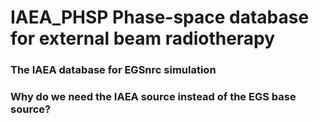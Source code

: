 # IAEA_PHSP Phase-space database for external beam radiotherapy

### The IAEA database for EGSnrc simulation 

### Why do we need the IAEA source instead of the EGS base source? 
